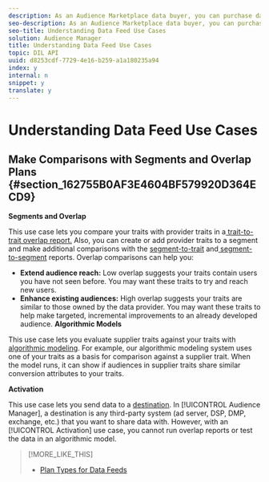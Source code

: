 ```yaml
---
description: As an Audience Marketplace data buyer, you can purchase data for overlap, modeling, and activation use cases. Each use case is designed for a specific purpose and limits what you can do with the data. These use case descriptions can help you make the right decision about which type of data plan to buy.
seo-description: As an Audience Marketplace data buyer, you can purchase data for overlap, modeling, and activation use cases. Each use case is designed for a specific purpose and limits what you can do with the data. These use case descriptions can help you make the right decision about which type of data plan to buy.
seo-title: Understanding Data Feed Use Cases
solution: Audience Manager
title: Understanding Data Feed Use Cases
topic: DIL API
uuid: d8253cdf-7729-4e16-b259-a1a180235a94
index: y
internal: n
snippet: y
translate: y
---
```


# Understanding Data Feed Use Cases


## Make Comparisons with Segments and Overlap Plans {#section_162755B0AF3E4604BF579920D364ECD9}

**Segments and Overlap** 

This use case lets you compare your traits with provider traits in a[ trait-to-trait overlap report.](../../../c_features/c_analytics/c_dynamic_reports/c_overlap_reports/c_overlap_reports.md#concept_1FBAED029FFD4AA5A5C6E79F633D9A0D) Also, you can create or add provider traits to a segment and make additional comparisons with the [ segment-to-trait](../../../c_features/c_analytics/c_dynamic_reports/c_segment_trait_overlap/c_segment_trait_overlap.md#concept_36186B1ABEA34A6AAC7F5CF938A122B7) and[ segment-to-segment](../../../c_features/c_analytics/c_dynamic_reports/c_segment_segment_overlap/c_segment_segment_overlap.md#concept_25E40808056B451BA06502A9527A55AA) reports. Overlap comparisons can help you: 

* **Extend audience reach:** Low overlap suggests your traits contain users you have not seen before. You may want these traits to try and reach new users.
* **Enhance existing audiences:** High overlap suggests your traits are similar to those owned by the data provider. You may want these traits to help make targeted, incremental improvements to an already developed audience.
**Algorithmic Models** 

This use case lets you evaluate supplier traits against your traits with [ algorithmic modeling](../../../c_features/c_models/understanding-models.md#concept_441E566718B845929880B0823A9ECA9F). For example, our algorithmic modeling system uses one of your traits as a basis for comparison against a supplier trait. When the model runs, it can show if audiences in supplier traits share similar conversion attributes to your traits. 

**Activation** 

This use case lets you send data to a [ destination](../../../c_features/c_destinations/c_destinations.md#concept_5BDA346C376C4B719EA394108AB2735A). In [!UICONTROL  Audience Manager], a destination is any third-party system (ad server, DSP, DMP, exchange, etc.) that you want to share data with. However, with an [!UICONTROL  Activation] use case, you cannot run overlap reports or test the data in an algorithmic model. 
>[!MORE_LIKE_THIS]
>
>* [ Plan Types for Data Feeds ](c_feed_options.md#concept_54DDE4186D0045F386F94BB8C56A5DEA)
